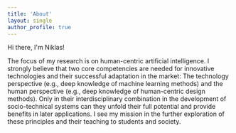 ```yaml
---
title: 'About'
layout: single
author_profile: true
---
```


Hi there, I'm Niklas!

The focus of my research is on human-centric artificial intelligence. I strongly believe that two core competencies are needed for innovative technologies and their successful adaptation in the market: The technology perspective (e.g., deep knowledge of machine learning methods) and the human perspective (e.g., deep knowledge of human-centric design methods). Only in their interdisciplinary combination in the development of socio-technical systems can they unfold their full potential and provide benefits in later applications. I see my mission in the further exploration of these principles and their teaching to students and society.


